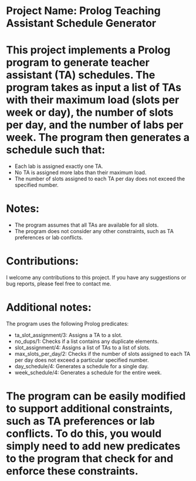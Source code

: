 # Project Name: Prolog Teaching Assistant Schedule Generator

# This project implements a Prolog program to generate teacher assistant (TA) schedules. The program takes as input a list of TAs with their maximum load (slots per week or day), the number of slots per day, and the number of labs per week. The program then generates a schedule such that:

- Each lab is assigned exactly one TA.
- No TA is assigned more labs than their maximum load.
- The number of slots assigned to each TA per day does not exceed the specified number.


# Notes:

- The program assumes that all TAs are available for all slots.
- The program does not consider any other constraints, such as TA preferences or lab conflicts.

# Contributions:

I welcome any contributions to this project. If you have any suggestions or bug reports, please feel free to contact me.

# Additional notes:

The program uses the following Prolog predicates:

- ta_slot_assignment/3: Assigns a TA to a slot.
- no_dups/1: Checks if a list contains any duplicate elements.
- slot_assignment/4: Assigns a list of TAs to a list of slots.
- max_slots_per_day/2: Checks if the number of slots assigned to each TA per day does not exceed a particular specified number.
- day_schedule/4: Generates a schedule for a single day.
- week_schedule/4: Generates a schedule for the entire week.

# The program can be easily modified to support additional constraints, such as TA preferences or lab conflicts. To do this, you would simply need to add new predicates to the program that check for and enforce these constraints.

